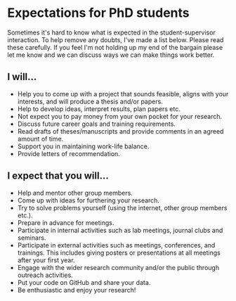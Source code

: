 # Expectations for PhD students

Sometimes it's hard to know what is expected in the student-supervisor interaction. To help remove any doubts, I've made a list below. Please read these carefully. If you feel I'm not holding up my end of the bargain please let me know and we can discuss ways we can make things work better.

## I will...

* Help you to come up with a project that sounds feasible, aligns with your interests, and will produce a thesis and/or papers.
* Help to develop ideas, interpret results, plan papers etc.
* Not expect you to pay money from your own pocket for your research.
* Discuss future career goals and training requirements.
* Read drafts of theses/manuscripts and provide comments in an agreed amount of time.
* Support you in maintaining work-life balance.
* Provide letters of recommendation.

## I expect that you will...

* Help and mentor other group members.
* Come up with ideas for furthering your research.
* Try to solve problems yourself (using the internet, other group members etc.).
* Prepare in advance for meetings.
* Participate in internal activities such as lab meetings, journal clubs and seminars.
* Participate in external activities such as meetings, conferences, and trainings. This includes giving posters or presentations at all meetings after your first year.
* Engage with the wider research community and/or the public through outreach activities.
* Put your code on GitHub and share your data.
* Be enthusiastic and enjoy your research!

 
                      